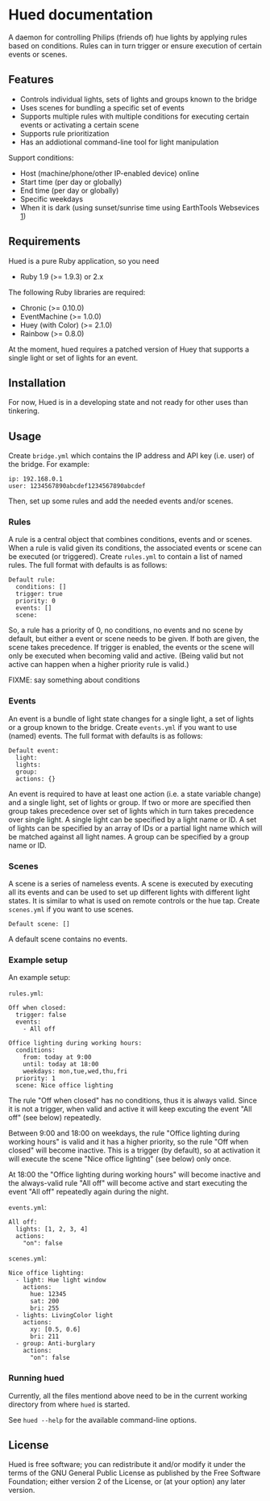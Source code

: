 # Hued documentation

A daemon for controlling Philips (friends of) hue lights by applying rules
based on conditions.  Rules can in turn trigger or ensure execution of
certain events or scenes.

## Features

* Controls individual lights, sets of lights and groups known to the bridge
* Uses scenes for bundling a specific set of events
* Supports multiple rules with multiple conditions for executing certain
  events or activating a certain scene
* Supports rule prioritization
* Has an addiotional command-line tool for light manipulation

Support conditions:
* Host (machine/phone/other IP-enabled device) online
* Start time (per day or globally)
* End time (per day or globally)
* Specific weekdays
* When it is dark (using sunset/sunrise time using EarthTools Websevices [1])

[1]: http://www.earthtools.org/webservices.htm

## Requirements

Hued is a pure Ruby application, so you need

* Ruby 1.9 (>= 1.9.3) or 2.x

The following Ruby libraries are required:

* Chronic (>= 0.10.0)
* EventMachine (>= 1.0.0)
* Huey (with Color) (>= 2.1.0)
* Rainbow (>= 0.8.0)

At the moment, hued requires a patched version of Huey that supports
a single light or set of lights for an event.

## Installation

For now, Hued is in a developing state and not ready for other uses
than tinkering.

## Usage

Create `bridge.yml` which contains the IP address and API key (i.e. user)
of the bridge.  For example:

    ip: 192.168.0.1
    user: 1234567890abcdef1234567890abcdef

Then, set up some rules and add the needed events and/or scenes.

### Rules

A rule is a central object that combines conditions, events and or scenes.
When a rule is valid given its conditions, the associated events or scene
can be executed (or triggered).
Create `rules.yml` to contain a list of named rules.
The full format with defaults is as follows:

    Default rule:
      conditions: []
      trigger: true
      priority: 0
      events: []
      scene:

So, a rule has a priority of 0, no conditions, no events and no scene by
default, but either a event or scene needs to be given.
If both are given, the scene takes precedence.
If trigger is enabled, the events or the scene will only be executed when
becoming valid and active.
(Being valid but not active can happen when a higher priority rule is valid.)

FIXME: say something about conditions

### Events

An event is a bundle of light state changes for a single light, a set of
lights or a group known to the bridge. 
Create `events.yml` if you want to use (named) events.
The full format with defaults is as follows:

    Default event:
      light:
      lights: 
      group:
      actions: {}

An event is required to have at least one action (i.e. a state variable
change) and a single light, set of lights or group.  If two or more are
specified then group takes precedence over set of lights which in turn
takes precedence over single light.
A single light can be specified by a light name or ID.
A set of lights can be specified by an array of IDs or a partial light name
which will be matched against all light names.
A group can be specified by a group name or ID.

### Scenes

A scene is a series of nameless events.  A scene is executed by
executing all its events and can be used to set up different lights
with different light states.
It is similar to what is used on remote controls or the hue tap.
Create `scenes.yml` if you want to use scenes.

    Default scene: []

A default scene contains no events.

### Example setup

An example setup:

`rules.yml`:

    Off when closed:
      trigger: false
      events:
        - All off

    Office lighting during working hours:
      conditions:
        from: today at 9:00
        until: today at 18:00
        weekdays: mon,tue,wed,thu,fri
      priority: 1
      scene: Nice office lighting

The rule "Off when closed" has no conditions, thus it is always valid.
Since it is not a trigger, when valid and active it will keep excuting
the event "All off" (see below) repeatedly.

Between 9:00 and 18:00 on weekdays, the rule "Office lighting during
working hours" is valid and it has a higher priority, so the rule "Off when
closed" will become inactive.  This is a trigger (by default), so at
activation it will execute the scene "Nice office lighting" (see below)
only once.

At 18:00 the "Office lighting during working hours" will become inactive
and the always-valid rule "All off" will become active and start
executing the event "All off" repeatedly again during the night.

`events.yml`:

    All off:
      lights: [1, 2, 3, 4]
      actions:
        "on": false

`scenes.yml`:

    Nice office lighting:
      - light: Hue light window
        actions: 
          hue: 12345
          sat: 200
          bri: 255
      - lights: LivingColor light
        actions:
          xy: [0.5, 0.6]
          bri: 211
      - group: Anti-burglary
        actions:
          "on": false

### Running hued

Currently, all the files mentiond above need to be in the current working
directory from where `hued` is started.

See `hued --help` for the available command-line options.

## License

Hued is free software; you can redistribute it and/or modify it under the
terms of the GNU General Public License as published by the Free Software
Foundation; either version 2 of the License, or (at your option) any later
version.
